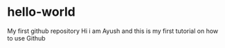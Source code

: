 # hello-world
My first github repository
Hi i am Ayush and this is my first tutorial on how to use Github
